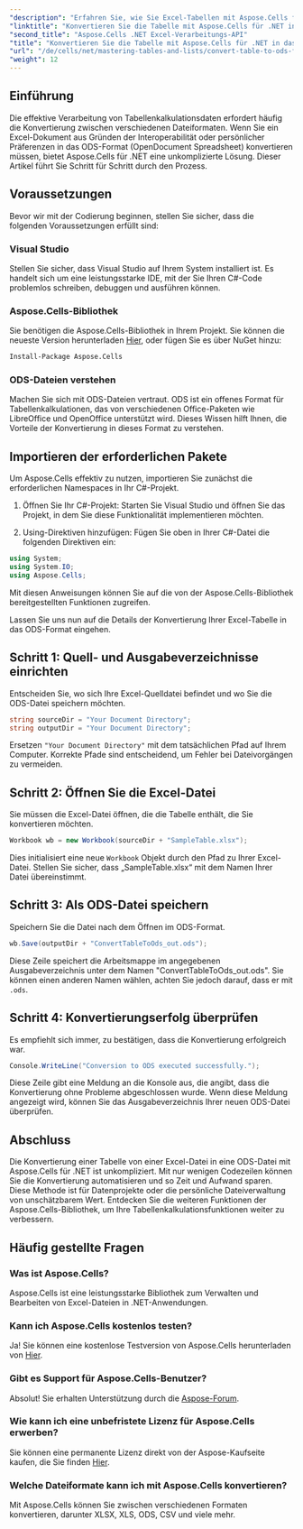 ```yaml
---
"description": "Erfahren Sie, wie Sie Excel-Tabellen mit Aspose.Cells für .NET nahtlos in das ODS-Format konvertieren. Diese Schritt-für-Schritt-Anleitung."
"linktitle": "Konvertieren Sie die Tabelle mit Aspose.Cells für .NET in das ODS-Format"
"second_title": "Aspose.Cells .NET Excel-Verarbeitungs-API"
"title": "Konvertieren Sie die Tabelle mit Aspose.Cells für .NET in das ODS-Format"
"url": "/de/cells/net/mastering-tables-and-lists/convert-table-to-ods-format/"
"weight": 12
---
```


## Einführung

Die effektive Verarbeitung von Tabellenkalkulationsdaten erfordert häufig die Konvertierung zwischen verschiedenen Dateiformaten. Wenn Sie ein Excel-Dokument aus Gründen der Interoperabilität oder persönlicher Präferenzen in das ODS-Format (OpenDocument Spreadsheet) konvertieren müssen, bietet Aspose.Cells für .NET eine unkomplizierte Lösung. Dieser Artikel führt Sie Schritt für Schritt durch den Prozess.

## Voraussetzungen

Bevor wir mit der Codierung beginnen, stellen Sie sicher, dass die folgenden Voraussetzungen erfüllt sind:

### Visual Studio

Stellen Sie sicher, dass Visual Studio auf Ihrem System installiert ist. Es handelt sich um eine leistungsstarke IDE, mit der Sie Ihren C#-Code problemlos schreiben, debuggen und ausführen können.

### Aspose.Cells-Bibliothek

Sie benötigen die Aspose.Cells-Bibliothek in Ihrem Projekt. Sie können die neueste Version herunterladen [Hier](https://releases.aspose.com/cells/net/), oder fügen Sie es über NuGet hinzu:

```bash
Install-Package Aspose.Cells
```

### ODS-Dateien verstehen

Machen Sie sich mit ODS-Dateien vertraut. ODS ist ein offenes Format für Tabellenkalkulationen, das von verschiedenen Office-Paketen wie LibreOffice und OpenOffice unterstützt wird. Dieses Wissen hilft Ihnen, die Vorteile der Konvertierung in dieses Format zu verstehen.

## Importieren der erforderlichen Pakete

Um Aspose.Cells effektiv zu nutzen, importieren Sie zunächst die erforderlichen Namespaces in Ihr C#-Projekt.

1. Öffnen Sie Ihr C#-Projekt: Starten Sie Visual Studio und öffnen Sie das Projekt, in dem Sie diese Funktionalität implementieren möchten.

2. Using-Direktiven hinzufügen: Fügen Sie oben in Ihrer C#-Datei die folgenden Direktiven ein:

```csharp
using System;
using System.IO;
using Aspose.Cells;
```

Mit diesen Anweisungen können Sie auf die von der Aspose.Cells-Bibliothek bereitgestellten Funktionen zugreifen.

Lassen Sie uns nun auf die Details der Konvertierung Ihrer Excel-Tabelle in das ODS-Format eingehen.

## Schritt 1: Quell- und Ausgabeverzeichnisse einrichten

Entscheiden Sie, wo sich Ihre Excel-Quelldatei befindet und wo Sie die ODS-Datei speichern möchten.

```csharp
string sourceDir = "Your Document Directory";
string outputDir = "Your Document Directory";
```

Ersetzen `"Your Document Directory"` mit dem tatsächlichen Pfad auf Ihrem Computer. Korrekte Pfade sind entscheidend, um Fehler bei Dateivorgängen zu vermeiden.

## Schritt 2: Öffnen Sie die Excel-Datei

Sie müssen die Excel-Datei öffnen, die die Tabelle enthält, die Sie konvertieren möchten.

```csharp
Workbook wb = new Workbook(sourceDir + "SampleTable.xlsx");
```

Dies initialisiert eine neue `Workbook` Objekt durch den Pfad zu Ihrer Excel-Datei. Stellen Sie sicher, dass „SampleTable.xlsx“ mit dem Namen Ihrer Datei übereinstimmt.

## Schritt 3: Als ODS-Datei speichern

Speichern Sie die Datei nach dem Öffnen im ODS-Format.

```csharp
wb.Save(outputDir + "ConvertTableToOds_out.ods");
```

Diese Zeile speichert die Arbeitsmappe im angegebenen Ausgabeverzeichnis unter dem Namen "ConvertTableToOds_out.ods". Sie können einen anderen Namen wählen, achten Sie jedoch darauf, dass er mit `.ods`.

## Schritt 4: Konvertierungserfolg überprüfen

Es empfiehlt sich immer, zu bestätigen, dass die Konvertierung erfolgreich war.

```csharp
Console.WriteLine("Conversion to ODS executed successfully.");
```

Diese Zeile gibt eine Meldung an die Konsole aus, die angibt, dass die Konvertierung ohne Probleme abgeschlossen wurde. Wenn diese Meldung angezeigt wird, können Sie das Ausgabeverzeichnis Ihrer neuen ODS-Datei überprüfen.

## Abschluss

Die Konvertierung einer Tabelle von einer Excel-Datei in eine ODS-Datei mit Aspose.Cells für .NET ist unkompliziert. Mit nur wenigen Codezeilen können Sie die Konvertierung automatisieren und so Zeit und Aufwand sparen. Diese Methode ist für Datenprojekte oder die persönliche Dateiverwaltung von unschätzbarem Wert. Entdecken Sie die weiteren Funktionen der Aspose.Cells-Bibliothek, um Ihre Tabellenkalkulationsfunktionen weiter zu verbessern.

## Häufig gestellte Fragen

### Was ist Aspose.Cells?

Aspose.Cells ist eine leistungsstarke Bibliothek zum Verwalten und Bearbeiten von Excel-Dateien in .NET-Anwendungen.

### Kann ich Aspose.Cells kostenlos testen?

Ja! Sie können eine kostenlose Testversion von Aspose.Cells herunterladen von [Hier](https://releases.aspose.com/cells/net/).

### Gibt es Support für Aspose.Cells-Benutzer?

Absolut! Sie erhalten Unterstützung durch die [Aspose-Forum](https://forum.aspose.com/c/cells/9).

### Wie kann ich eine unbefristete Lizenz für Aspose.Cells erwerben?

Sie können eine permanente Lizenz direkt von der Aspose-Kaufseite kaufen, die Sie finden [Hier](https://purchase.aspose.com/buy).

### Welche Dateiformate kann ich mit Aspose.Cells konvertieren?

Mit Aspose.Cells können Sie zwischen verschiedenen Formaten konvertieren, darunter XLSX, XLS, ODS, CSV und viele mehr.